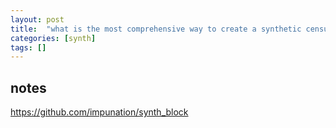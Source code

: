 ```yaml
---
layout: post
title:  "what is the most comprehensive way to create a synthetic census block?"
categories: [synth]
tags: []
---
```


## notes

https://github.com/impunation/synth_block
